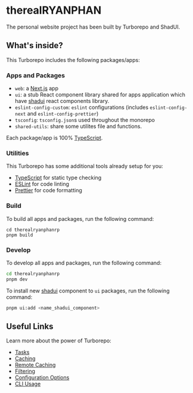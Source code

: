 # therealRYANPHAN

The personal website project has been built by Turborepo and ShadUI.

## What's inside?

This Turborepo includes the following packages/apps:

### Apps and Packages

- `web`: a [Next.js](https://nextjs.org/) app
- `ui`: a stub React component library shared for apps application which have [shadui](https://ui.shadcn.com/) react components library.
- `eslint-config-custom`: `eslint` configurations (includes `eslint-config-next` and `eslint-config-prettier`)
- `tsconfig`: `tsconfig.json`s used throughout the monorepo
- `shared-utils`: share some utilites file and functions.

Each package/app is 100% [TypeScript](https://www.typescriptlang.org/).

### Utilities

This Turborepo has some additional tools already setup for you:

- [TypeScript](https://www.typescriptlang.org/) for static type checking
- [ESLint](https://eslint.org/) for code linting
- [Prettier](https://prettier.io) for code formatting

### Build

To build all apps and packages, run the following command:

```
cd therealryanphanrp
pnpm build
```

### Develop

To develop all apps and packages, run the following command:

```bash
cd therealryanphanrp
pnpm dev
```

To install new [shadui](https://ui.shadcn.com/) component to `ui` packages, run the following command:

```bash
pnpm ui:add <name_shadui_component>
```

## Useful Links

Learn more about the power of Turborepo:

- [Tasks](https://turbo.build/repo/docs/core-concepts/monorepos/running-tasks)
- [Caching](https://turbo.build/repo/docs/core-concepts/caching)
- [Remote Caching](https://turbo.build/repo/docs/core-concepts/remote-caching)
- [Filtering](https://turbo.build/repo/docs/core-concepts/monorepos/filtering)
- [Configuration Options](https://turbo.build/repo/docs/reference/configuration)
- [CLI Usage](https://turbo.build/repo/docs/reference/command-line-reference)
